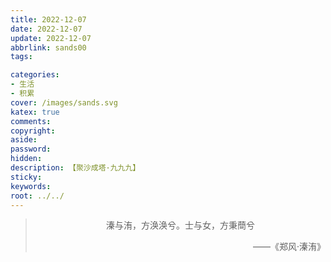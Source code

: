 ```yaml
---
title: 2022-12-07
date: 2022-12-07
update: 2022-12-07
abbrlink: sands00
tags:

categories:
- 生活
- 积累
cover: /images/sands.svg
katex: true
comments:
copyright:
aside: 
password:
hidden:
description: 【聚沙成塔·九九九】 
sticky: 
keywords:
root: ../../
---
```


> <center>溱与洧，方涣涣兮。士与女，方秉蕳兮</center>
> <p align="right">——《郑风·溱洧》</p>
